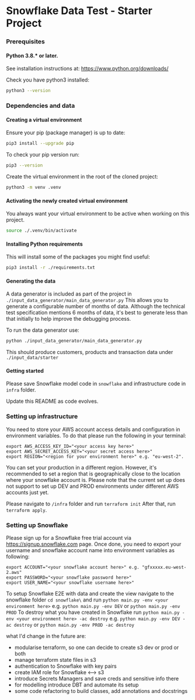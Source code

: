 # Snowflake Data Test - Starter Project

### Prerequisites

#### Python 3.8.* or later.

See installation instructions at: https://www.python.org/downloads/

Check you have python3 installed:

```bash
python3 --version
```

### Dependencies and data

#### Creating a virtual environment

Ensure your pip (package manager) is up to date:

```bash
pip3 install --upgrade pip
```

To check your pip version run:

```bash
pip3 --version
```

Create the virtual environment in the root of the cloned project:

```bash
python3 -m venv .venv
```

#### Activating the newly created virtual environment

You always want your virtual environment to be active when working on this project.

```bash
source ./.venv/bin/activate
```

#### Installing Python requirements

This will install some of the packages you might find useful:

```bash
pip3 install -r ./requirements.txt
```


#### Generating the data

A data generator is included as part of the project in `./input_data_generator/main_data_generator.py`
This allows you to generate a configurable number of months of data.
Although the technical test specification mentions 6 months of data, it's best to generate
less than that initially to help improve the debugging process.

To run the data generator use:

```bash
python ./input_data_generator/main_data_generator.py
```

This should produce customers, products and transaction data under `./input_data/starter`



#### Getting started

Please save Snowflake model code in `snowflake` and infrastructure code in `infra` folder.

Update this README as code evolves.

### Setting up infrastructure

You need to store your AWS account access details and configuration in environment variables.
To do that please run the following in your terminal:
```
export AWS_ACCESS_KEY_ID="<your access key here>"
export AWS_SECRET_ACCESS_KEY="<your secret access here>"
export REGION="<region for your environment here>" e.g. "eu-west-2".
```

You can set your production in a different region. However, it's recommended to set a region that is geographically close to the location where your snowflake account is.
Please note that the current set up does not support to set up DEV and PROD environments under different AWS accounts just yet.

Please navigate to `/infra` folder and run `terraform init`
After that, run `terraform apply`.

### Setting up Snowflake

Please sign up for a Snowflake free trial account via https://signup.snowflake.com page.
Once done, you need to export your username and snowflake account name into environment variables as following:
```
export ACCOUNT="<your snowflake account here>" e.g. "gfxxxxx.eu-west-2.aws"
export PASSWORD="<your snowflake password here>"
export USER_NAME="<your snowflake username here>"
```

To setup Snowflake E2E with data and create the view navigate to the snowflake folder `cd snowflake\` and run `python main.py -env <your environment here>` e.g. `python main.py -env DEV` or `python main.py -env PROD`
To destroy what you have created in Snowflake run `python main.py -env <your environment here> -ac destroy` e.g. `python main.py -env DEV -ac destroy` or `python main.py -env PROD -ac destroy`


what I'd change in the future are:
- modularise terraform, so one can decide to create s3 dev or prod or both
- manage terraform state files in s3
- authentication to Snowflake with key pairs
- create IAM role for Snowflake <--> s3
- introduce Secrets Managers and save creds and sensitive info there
- for modelling introduce DBT and automate its setup
- some code refactoring to build classes, add annotations and docstrings